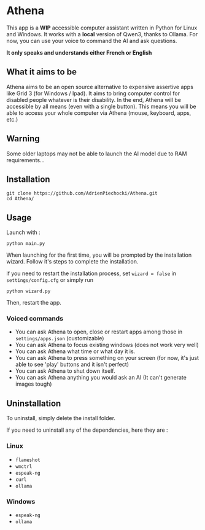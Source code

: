 # Athena
This app is a **WIP** accessible computer assistant written in Python for Linux and Windows. It works with a **local** version of Qwen3, thanks to Ollama.
For now, you can use your voice to command the AI and ask questions.

**It only speaks and understands either French or English**

## What it aims to be
Athena aims to be an open source alternative to expensive assertive apps like Grid 3 (for Windows / Ipad). 
It aims to bring computer control for disabled people whatever is their disability.
In the end, Athena will be accessible by all means (even with a single button). 
This means you will be able to access your whole computer via Athena (mouse, keyboard, apps, etc.)

## Warning
Some older laptops may not be able to launch the AI model due to RAM requirements...

## Installation 
```
git clone https://github.com/AdrienPiechocki/Athena.git
cd Athena/
```
## Usage
Launch with :
```
python main.py
```
When launching for the first time, you will be prompted by the installation wizard. Follow it's steps to complete the installation.

if you need to restart the installation process, set `wizard = false` in `settings/config.cfg` or simply run 
```
python wizard.py
```
Then, restart the app.

### Voiced commands
- You can ask Athena to open, close or restart apps among those in `settings/apps.json` (customizable)
- You can ask Athena to focus existing windows (does not work very well)
- You can ask Athena what time or what day it is.
- You can ask Athena to press something on your screen (for now, it's just able to see 'play' buttons and it isn't perfect)
- You can ask Athena to shut down itself.
- You can ask Athena anything you would ask an AI (It can't generate images tough)

## Uninstallation
To uninstall, simply delete the install folder.

If you need to uninstall any of the dependencies, here they are :
### Linux
- `flameshot`
- `wmctrl`
- `espeak-ng`
- `curl`
- `ollama`

### Windows
- `espeak-ng`
- `ollama`
